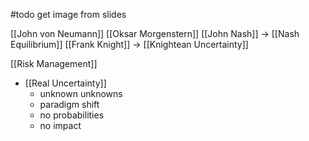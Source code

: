 #todo get image from slides

[[John von Neumann]]
[[Oksar Morgenstern]]
[[John Nash]] -> [[Nash Equilibrium]]
[[Frank Knight]] -> [[Knightean Uncertainty]]

[[Risk Management]]

- [[Real Uncertainty]]
	- unknown unknowns
	- paradigm shift
	- no probabilities
	- no impact